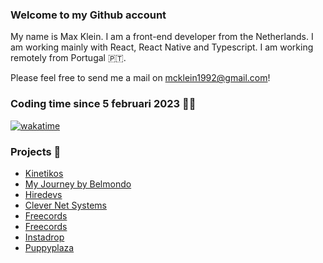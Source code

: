 ### Welcome to my Github account

My name is Max Klein. I am a front-end developer from the Netherlands. I am working mainly with React, React Native and Typescript. I am working remotely from Portugal 🇵🇹.

Please feel free to send me a mail on mcklein1992@gmail.com!

### Coding time since 5 februari 2023 👨‍💻

[![wakatime](https://wakatime.com/badge/user/4995c7d9-63fd-4332-8074-41890703811e.svg)](https://wakatime.com/@4995c7d9-63fd-4332-8074-41890703811e)

### Projects 🤖
- [Kinetikos](https://kinetikoshealth.com/)
- [My Journey by Belmondo](https://my-journey.io/)
- [Hiredevs](https://www.hiredevs.io/)
- [Clever Net Systems](https://www.clevernetsystems.com/)
- [Freecords](https://www.freecords.com/)
- [Freecords](https://www.freecords.com/)
- [Instadrop](https://instadrop.com.ng/)
- [Puppyplaza](https://www.puppyplaza.com/)

